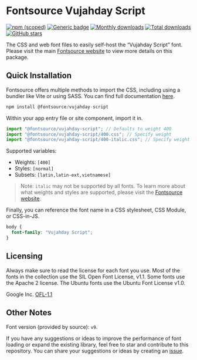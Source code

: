 # Fontsource Vujahday Script

[![npm (scoped)](https://img.shields.io/npm/v/@fontsource/vujahday-script?color=brightgreen)](https://www.npmjs.com/package/@fontsource/vujahday-script) [![Generic badge](https://img.shields.io/badge/fontsource-passing-brightgreen)](https://github.com/fontsource/fontsource) [![Monthly downloads](https://badgen.net/npm/dm/@fontsource/vujahday-script)](https://github.com/fontsource/fontsource) [![Total downloads](https://badgen.net/npm/dt/@fontsource/vujahday-script)](https://github.com/fontsource/fontsource) [![GitHub stars](https://img.shields.io/github/stars/fontsource/fontsource.svg?style=social&label=Star)](https://github.com/fontsource/fontsource/stargazers)

The CSS and web font files to easily self-host the “Vujahday Script” font. Please visit the main [Fontsource website](https://fontsource.org/fonts/vujahday-script) to view more details on this package.

## Quick Installation

Fontsource offers multiple methods to import the CSS, including using a bundler like Vite or using SASS. You can find full documentation [here](https://fontsource.org/docs/getting-started/introduction).

```javascript
npm install @fontsource/vujahday-script
```

Within your app entry file or site component, import it in.

```javascript
import "@fontsource/vujahday-script"; // Defaults to weight 400
import "@fontsource/vujahday-script/400.css"; // Specify weight
import "@fontsource/vujahday-script/400-italic.css"; // Specify weight and style
```

Supported variables:
- Weights: `[400]`
- Styles: `[normal]`
- Subsets: `[latin,latin-ext,vietnamese]`

> Note: `italic` may not be supported by all fonts. To learn more about what weights and styles are supported, please visit the [Fontsource website](https://fontsource.org/fonts/vujahday-script).

Finally, you can reference the font name in a CSS stylesheet, CSS Module, or CSS-in-JS.

```css
body {
  font-family: "Vujahday Script";
}
```

## Licensing
Always make sure to read the license for each font you use. Most of the fonts in the collection use the SIL Open Font License, v1.1. Some fonts use the Apache 2 license. The Ubuntu fonts use the Ubuntu Font License v1.0.

Google Inc.
[OFL-1.1](http://scripts.sil.org/OFL)

## Other Notes
Font version (provided by source): `v9`.

If you have any suggestions or ideas to improve the performance of font loading or expand the existing library, feel free to star and contribute to this repository. You can share your suggestions or ideas by creating an [issue](https://github.com/fontsource/fontsource/issues).